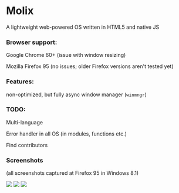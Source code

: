 <h1>Molix</h1>
<p>A lightweight web-powered OS written in HTML5 and native JS</p>
<h3>Browser support:</h3> 
	<p>Google Chrome 60+ (issue with window resizing)</p>
	<p>Mozilla Firefox 95 (no issues; older Firefox versions aren't tested yet)</p>
<h3>Features:</h3>
<p>non-optimized, but fully async window manager (<code>winmngr</code>)</p>
<h3>TODO:</h3>
<p>Multi-language</p>
<p>Error handler in all OS (in modules, functions etc.)</p>
<p>Find contributors</p>
<h3>Screenshots</h3>
<p>(all screenshots captured at Firefox 95 in Windows 8.1)</p>
<img src="https://user-images.githubusercontent.com/68496774/157412592-a1f67b83-a21d-46bb-b890-2f5b22013135.png">
<img src="https://user-images.githubusercontent.com/68496774/157412698-f2ad8eaf-3257-42ab-90b9-c2ae810036fc.png">
<img src="https://user-images.githubusercontent.com/68496774/157412809-5ad5b725-b964-471b-8b23-6b668034c5b7.png">

